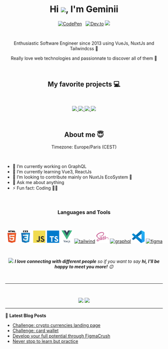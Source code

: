 <p>
<h1 align="center"><b>Hi <img src="https://media.giphy.com/media/hvRJCLFzcasrR4ia7z/giphy.gif" width="25px">, I'm Geminii</b></h1>
</p>
<p align="center">
<a href="https://codepen.io/jouanne"><img src="https://img.shields.io/badge/Codepen-000000?style=for-the-badge&logo=codepen&logoColor=white" alt="CodePen" /></a>&nbsp;&nbsp;
<a href="https://dev.to/geminii"><img src="https://raw.githubusercontent.com/rahuldkjain/github-profile-readme-generator/master/src/images/icons/Social/devto.svg" alt="Dev.to" height="30" width="40" /></a>
<a href="https://hashnode.com/@Geminii"><img src="https://img.shields.io/badge/Hashnode-2962FF?style=for-the-badge&logo=hashnode&logoColor=white alt="HashNode" /></a>
</p>
<br />

<p align="center">Enthusiastic Software Engineer since 2013 using VueJs, NuxtJs and Tailwindcss 💙</p>
<p align="center">Really love web technologies and passionnate to discover all of them 🚀</p>
<br />

<h2 align="center">My favorite projects 💻</h2>
<br />

<p align="center">
   <a href="https://github.com/Geminii/github-discovery">
    <img align="" src="https://github-readme-stats.vercel.app/api/pin/?username=Geminii&repo=github-discovery&theme=material-palenight" />
  </a>
  <a href="https://github.com/Geminii/kanban-app">
    <img align="" src="https://github-readme-stats.vercel.app/api/pin/?username=Geminii&repo=kanban-app&theme=material-palenight" />
  </a>
  <a href="https://github.com/Geminii/crappo-crypto">
    <img align="" src="https://github-readme-stats.vercel.app/api/pin/?username=Geminii&repo=crappo-crypto&theme=material-palenight" />
  </a>
  <a href="https://github.com/Geminii/nuxtjs-dashboard">
    <img align="" src="https://github-readme-stats.vercel.app/api/pin/?username=Geminii&repo=nuxtjs-dashboard&theme=material-palenight" />
  </a>
</p>

<br />

<h2 align="center">About me 😇</h2>
<p align="center">
Timezone: Europe/Paris (CEST)
</p>
<br />
  
- 🔭 I’m currently working on GraphQL 
- 🌱 I’m currently learning Vue3, ReactJs
- 👯 I’m looking to contribute mainly on NuxtJs EcoSystem 💙
- 💬 Ask me about anything
- ⚡ Fun fact: Coding 🧑‍💻

<br />
<p>
<h3 align="center"> Languages and Tools</h3>
</p>
<br />

<p align="center">
<a href="https://www.w3.org/html/" target="_blank"> <img src="https://raw.githubusercontent.com/devicons/devicon/master/icons/html5/html5-original-wordmark.svg" alt="html5" width="40" height="40"/></a>
<a href="https://www.w3schools.com/css/" target="_blank"> <img src="https://raw.githubusercontent.com/devicons/devicon/master/icons/css3/css3-original-wordmark.svg" alt="css3" width="40" height="40"/></a>
<a href="https://developer.mozilla.org/en-US/docs/Web/JavaScript" target="_blank"><img src="https://raw.githubusercontent.com/devicons/devicon/master/icons/javascript/javascript-original.svg" alt="javascript" width="40" height="40"/></a>
<a href="https://www.typescriptlang.org/" target="_blank" rel="noreferrer"><img src="https://raw.githubusercontent.com/devicons/devicon/master/icons/typescript/typescript-original.svg" alt="typescript" width="40" height="40"/></a> 
<a href="https://vuejs.org/" target="_blank" rel="noreferrer"> <img src="https://raw.githubusercontent.com/devicons/devicon/master/icons/vuejs/vuejs-original-wordmark.svg" alt="vuejs" width="40" height="40"/></a>
<a href="https://tailwindcss.com/" target="_blank"><img src="https://www.vectorlogo.zone/logos/tailwindcss/tailwindcss-icon.svg" alt="tailwind" width="40" height="40"/></a>
<a href="https://sass-lang.com" target="_blank" rel="noreferrer"> <img src="https://raw.githubusercontent.com/devicons/devicon/master/icons/sass/sass-original.svg" alt="sass" width="40" height="40"/></a> 
<a href="https://graphql.org" target="_blank" rel="noreferrer"> <img src="https://www.vectorlogo.zone/logos/graphql/graphql-icon.svg" alt="graphql" width="40" height="40"/></a>
<img alt="Visual Studio Code" width="40px" src="https://raw.githubusercontent.com/github/explore/80688e429a7d4ef2fca1e82350fe8e3517d3494d/topics/visual-studio-code/visual-studio-code.png" />
<a href="https://www.figma.com/" target="_blank"> <img src="https://www.vectorlogo.zone/logos/figma/figma-icon.svg" alt="figma" width="40" height="40"/></a>
</p>

<br />
<p align="center">
<img src="https://media.giphy.com/media/LnQjpWaON8nhr21vNW/giphy.gif" width="60"> <em><b>I love connecting with different people</b> so if you want to say <b>hi, I'll be happy to meet you more!</b> 😊</em>
</p>
<br />

---

<br />
<p align="center">
<img src="https://github-readme-stats.vercel.app/api?username=geminii&theme=material-palenight&show_icons=true" width="450"/>
<img src="https://github-readme-stats.vercel.app/api/top-langs/?username=geminii&layout=compact&theme=material-palenight" width="400" />
</p>

---

📕 **Latest Blog Posts**

<!-- BLOG-POST-LIST:START -->
- [Challenge: crypto currencies landing page](https://dev.to/geminii/challenge-2-crappo-crypto-currencies-34mh)
- [Challenge: card wallet](https://dev.to/geminii/challenge-1-card-wallet-1n3c)
- [Develop your full potential through FigmaCrush](https://dev.to/geminii/develop-your-full-potential-through-figmacrush-resources-2pce)
- [Never stop to learn but practice](https://dev.to/geminii/never-stop-to-learn-but-practice-36e0)
<!-- BLOG-POST-LIST:END -->
